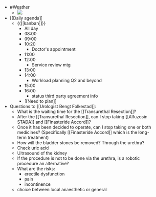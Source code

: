 - #Weather
    - ![](https://firebasestorage.googleapis.com/v0/b/firescript-577a2.appspot.com/o/imgs%2Fapp%2FDavidsroam%2FTbcZtRTlWE.png?alt=media&token=d7ff7e65-f8eb-4d49-b70e-cb097905bded)
- [[Daily agenda]]
    - {{[[kanban]]}}
        - All day
        - 08:00
        - 09:00
        - 10:20
            - Doctor's appointment
        - 11:00
        - 12:00
            - Service review mtg
        - 13:00
        - 14:00
            - Workload planning Q2 and beyond
        - 15:00
        - 16:00
            - status third party agreement info
        - [[Need to plan]]
- Questions to [[Urologist Bengt Folkestad]]:
    - What is the waiting time for the [[Transurethal Resection]]?
    - After the [[Transurethal Resection]], can I stop taking [[Alfuzosin STADA]] and [[Finasteride Accord]]?
    - Once it has been decided to operate, can I stop taking one or both medicines? (Specifically [[Finasteride Accord]] which is the long-term treatment)
    - How will the bladder stones be removed? Through the urethra?
    - Check uric acid
    - Ultrasound of the kidney
    - If the procedure is not to be done via the urethra, is a robotic procedure an alternative?
    - What are the risks:
        - erectile dysfunction
        - pain
        - incontinence
    - choice between local anaesthetic or general
